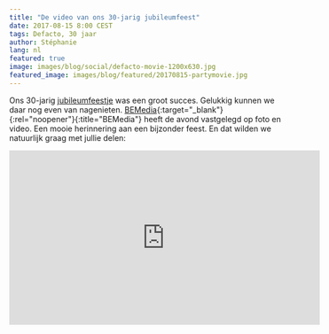 ```yaml
---
title: "De video van ons 30-jarig jubileumfeest"
date: 2017-08-15 8:00 CEST
tags: Defacto, 30 jaar
author: Stéphanie
lang: nl
featured: true
image: images/blog/social/defacto-movie-1200x630.jpg
featured_image: images/blog/featured/20170815-partymovie.jpg
---
```


Ons 30-jarig [jubileumfeestje](/blog/defacto-30-jaar/) was een groot succes. Gelukkig kunnen we daar nog even van nagenieten. [BEMedia](http://www.bemedia.nl/){:target="_blank"}{:rel="noopener"}{:title="BEMedia"} heeft de avond vastgelegd op foto en video. Een mooie herinnering aan een bijzonder feest. En dat wilden we natuurlijk graag met jullie delen:

<iframe width="560" height="315" src="https://www.youtube.com/embed/ExxabKjIr3M?rel=0" frameborder="0" allowfullscreen></iframe>
